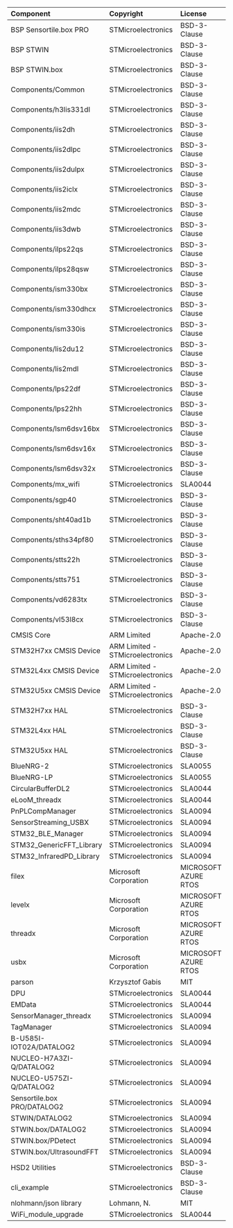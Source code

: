 | Component                     | Copyright            				| License   			|
|:---------                     |:-------              				|:----------			|
| BSP Sensortile.box PRO	  	| STMicroelectronics				| BSD-3-Clause			|
| BSP STWIN					  	| STMicroelectronics				| BSD-3-Clause			|
| BSP STWIN.box				  	| STMicroelectronics				| BSD-3-Clause			|
| Components/Common			  	| STMicroelectronics				| BSD-3-Clause	        |
| Components/h3lis331dl			| STMicroelectronics				| BSD-3-Clause	        |
| Components/iis2dh				| STMicroelectronics				| BSD-3-Clause	        |
| Components/iis2dlpc			| STMicroelectronics				| BSD-3-Clause	        |
| Components/iis2dulpx			| STMicroelectronics				| BSD-3-Clause	        |
| Components/iis2iclx			| STMicroelectronics				| BSD-3-Clause	        |
| Components/iis2mdc			| STMicroelectronics				| BSD-3-Clause	        |
| Components/iis3dwb       		| STMicroelectronics				| BSD-3-Clause	        |
| Components/ilps22qs			| STMicroelectronics				| BSD-3-Clause	        |
| Components/ilps28qsw			| STMicroelectronics				| BSD-3-Clause	        |
| Components/ism330bx      		| STMicroelectronics				| BSD-3-Clause	        |
| Components/ism330dhcx    		| STMicroelectronics				| BSD-3-Clause	        |
| Components/ism330is      		| STMicroelectronics				| BSD-3-Clause	        |
| Components/lis2du12	    	| STMicroelectronics				| BSD-3-Clause	        |
| Components/lis2mdl	    	| STMicroelectronics				| BSD-3-Clause	        |
| Components/lps22df	    	| STMicroelectronics				| BSD-3-Clause	        |
| Components/lps22hh	    	| STMicroelectronics				| BSD-3-Clause	        |
| Components/lsm6dsv16bx   		| STMicroelectronics				| BSD-3-Clause	        |
| Components/lsm6dsv16x    		| STMicroelectronics				| BSD-3-Clause        	|
| Components/lsm6dsv32x    		| STMicroelectronics				| BSD-3-Clause        	|
| Components/mx_wifi			| STMicroelectronics				| SLA0044	        	|
| Components/sgp40				| STMicroelectronics				| BSD-3-Clause	        |
| Components/sht40ad1b			| STMicroelectronics				| BSD-3-Clause	        |
| Components/sths34pf80			| STMicroelectronics				| BSD-3-Clause	        |
| Components/stts22h			| STMicroelectronics				| BSD-3-Clause	        |
| Components/stts751			| STMicroelectronics				| BSD-3-Clause	        |
| Components/vd6283tx			| STMicroelectronics				| BSD-3-Clause	        |
| Components/vl53l8cx			| STMicroelectronics				| BSD-3-Clause	        |
| CMSIS	Core					| ARM Limited						| Apache-2.0	        |
| STM32H7xx CMSIS Device		| ARM Limited - STMicroelectronics	| Apache-2.0	        |
| STM32L4xx CMSIS Device		| ARM Limited - STMicroelectronics	| Apache-2.0	        |
| STM32U5xx CMSIS Device		| ARM Limited - STMicroelectronics	| Apache-2.0	        |
| STM32H7xx HAL				  	| STMicroelectronics				| BSD-3-Clause	        |
| STM32L4xx HAL				  	| STMicroelectronics				| BSD-3-Clause	        |
| STM32U5xx HAL				  	| STMicroelectronics				| BSD-3-Clause	        |
| BlueNRG-2					  	| STMicroelectronics				| SLA0055	            |
| BlueNRG-LP				  	| STMicroelectronics				| SLA0055	            |
| CircularBufferDL2				| STMicroelectronics				| SLA0044	            |
| eLooM_threadx					| STMicroelectronics				| SLA0044	            |
| PnPLCompManager		      	| STMicroelectronics				| SLA0094	            |
| SensorStreaming_USBX			| STMicroelectronics				| SLA0094	            |
| STM32_BLE_Manager				| STMicroelectronics				| SLA0094	            |
| STM32_GenericFFT_Library		| STMicroelectronics				| SLA0094	            |
| STM32_InfraredPD_Library		| STMicroelectronics				| SLA0094	            |
| filex							| Microsoft Corporation				| MICROSOFT AZURE RTOS	|
| levelx						| Microsoft Corporation				| MICROSOFT AZURE RTOS	|
| threadx 						| Microsoft Corporation				| MICROSOFT AZURE RTOS	|
| usbx							| Microsoft Corporation				| MICROSOFT AZURE RTOS	|
| parson	                 	| Krzysztof Gabis		   			| MIT	                |
| DPU							| STMicroelectronics				| SLA0044	            |
| EMData				      	| STMicroelectronics				| SLA0044	            |
| SensorManager_threadx  		| STMicroelectronics				| SLA0094	            |
| TagManager			      	| STMicroelectronics				| SLA0094	            |
| B-U585I-IOT02A/DATALOG2	  	| STMicroelectronics				| SLA0094	            |
| NUCLEO-H7A3ZI-Q/DATALOG2	  	| STMicroelectronics				| SLA0094	            |
| NUCLEO-U575ZI-Q/DATALOG2	  	| STMicroelectronics				| SLA0094	            |
| Sensortile.box PRO/DATALOG2  	| STMicroelectronics				| SLA0094	            |
| STWIN/DATALOG2			  	| STMicroelectronics				| SLA0094	            |
| STWIN.box/DATALOG2		  	| STMicroelectronics				| SLA0094	            |
| STWIN.box/PDetect				| STMicroelectronics				| SLA0094	            |
| STWIN.box/UltrasoundFFT	  	| STMicroelectronics				| SLA0094	            |
| HSD2 Utilities				| STMicroelectronics				| BSD-3-Clause	        |
| cli_example               	| STMicroelectronics				| BSD-3-Clause	        |
| nlohmann/json library			| Lohmann, N. 						| MIT	                |
| WiFi_module_upgrade			| STMicroelectronics				| SLA0044				|
